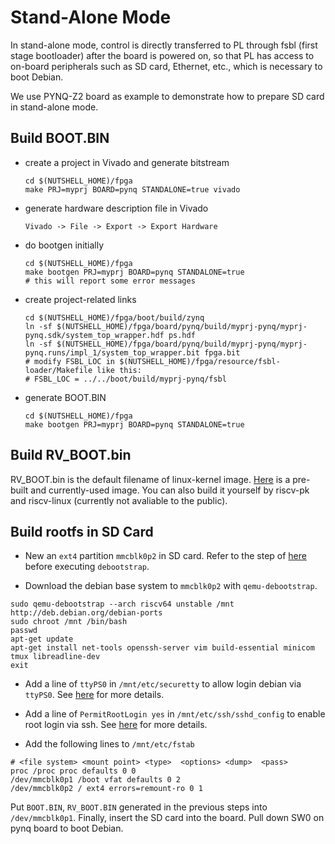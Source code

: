 # Stand-Alone Mode

In stand-alone mode, control is directly transferred to PL through fsbl (first stage bootloader) after the board is powered on, so that PL has access to on-board peripherals such as SD card, Ethernet, etc., which is necessary to boot Debian.

We use PYNQ-Z2  board as example to demonstrate how to prepare SD card in stand-alone mode.

## Build BOOT.BIN

* create a project in Vivado and generate bitstream

  ```
  cd $(NUTSHELL_HOME)/fpga
  make PRJ=myprj BOARD=pynq STANDALONE=true vivado
  ```

* generate hardware description file in Vivado

  ```
  Vivado -> File -> Export -> Export Hardware
  ```

* do bootgen initially

  ```
  cd $(NUTSHELL_HOME)/fpga
  make bootgen PRJ=myprj BOARD=pynq STANDALONE=true
  # this will report some error messages
  ```

* create project-related links

  ```
  cd $(NUTSHELL_HOME)/fpga/boot/build/zynq
  ln -sf $(NUTSHELL_HOME)/fpga/board/pynq/build/myprj-pynq/myprj-pynq.sdk/system_top_wrapper.hdf ps.hdf
  ln -sf $(NUTSHELL_HOME)/fpga/board/pynq/build/myprj-pynq/myprj-pynq.runs/impl_1/system_top_wrapper.bit fpga.bit
  # modify FSBL_LOC in $(NUTSHELL_HOME)/fpga/resource/fsbl-loader/Makefile like this:
  # FSBL_LOC = ../../boot/build/myprj-pynq/fsbl
  ```

* generate BOOT.BIN

  ```
  cd $(NUTSHELL_HOME)/fpga
  make bootgen PRJ=myprj BOARD=pynq STANDALONE=true
  ```



## Build RV_BOOT.bin

RV_BOOT.bin is the default filename of linux-kernel image. [Here](pynq/RV_BOOT.bin) is a pre-built and currently-used image. You can also build it yourself by riscv-pk and riscv-linux (currently not avaliable to the public).



## Build rootfs in SD Card

* New an `ext4` partition `mmcblk0p2` in SD card. Refer to the step of [here](https://wiki.debian.org/InstallingDebianOn/Xilinx/ZC702/wheezy#SD_Card_root) before executing `debootstrap`.

* Download the debian base system to `mmcblk0p2` with `qemu-debootstrap`.

```
sudo qemu-debootstrap --arch riscv64 unstable /mnt http://deb.debian.org/debian-ports
sudo chroot /mnt /bin/bash
passwd
apt-get update
apt-get install net-tools openssh-server vim build-essential minicom tmux libreadline-dev
exit
```

* Add a line of `ttyPS0` in `/mnt/etc/securetty` to allow login debian via `ttyPS0`. See [here](http://www.linuxquestions.org/questions/linux-newbie-8/login-incorrect-error-after-boot-no-password-prompted-881131/) for more details.

* Add a line of `PermitRootLogin yes` in `/mnt/etc/ssh/sshd_config` to enable root login via ssh. See [here](https://linuxconfig.org/enable-ssh-root-login-on-debian-linux-server) for more details.
* Add the following lines to `/mnt/etc/fstab`

```
# <file system> <mount point> <type>  <options> <dump>  <pass>
proc /proc proc defaults 0 0
/dev/mmcblk0p1 /boot vfat defaults 0 2
/dev/mmcblk0p2 / ext4 errors=remount-ro 0 1
```

Put `BOOT.BIN`, `RV_BOOT.BIN` generated in the previous steps into `/dev/mmcblk0p1`.
Finally, insert the SD card into the board. Pull down SW0 on pynq board to boot Debian.